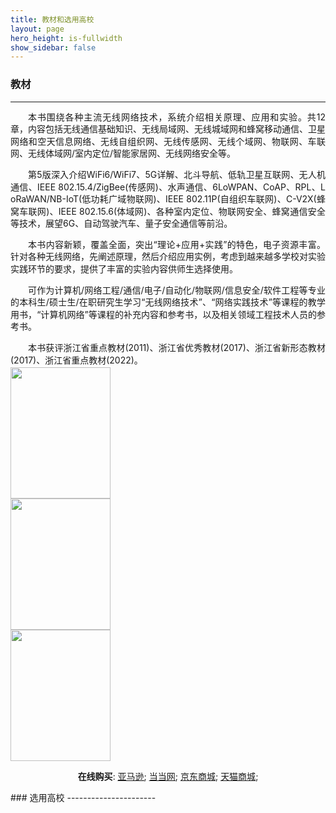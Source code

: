 ```yaml
---
title: 教材和选用高校
layout: page
hero_height: is-fullwidth
show_sidebar: false
---
```


### 教材
----------------------
<div>
<p style="text-indent:2em; text-align:justify;line-height:140%;margin-bottom:2px;word-break:break-all;">本书围绕各种主流无线网络技术，系统介绍相关原理、应用和实验。共12章，内容包括无线通信基础知识、无线局域网、无线城域网和蜂窝移动通信、卫星网络和空天信息网络、无线自组织网、无线传感网、无线个域网、物联网、车联网、无线体域网/室内定位/智能家居网、无线网络安全等。</p>
				<p style="text-indent:2em; text-align:justify;line-height:140%;margin-bottom:2px;word-break:break-all;">第5版深入介绍WiFi6/WiFi7、5G详解、北斗导航、低轨卫星互联网、无人机通信、IEEE 802.15.4/ZigBee(传感网)、水声通信、6LoWPAN、CoAP、RPL、LoRaWAN/NB-IoT(低功耗广域物联网)、IEEE 802.11P(自组织车联网)、C-V2X(蜂窝车联网)、IEEE 802.15.6(体域网)、各种室内定位、物联网安全、蜂窝通信安全等技术，展望6G、自动驾驶汽车、量子安全通信等前沿。</p>
				<p style="text-indent:2em; text-align:justify;line-height:140%;margin-bottom:2px;word-break:break-all;">本书内容新颖，覆盖全面，突出“理论+应用+实践”的特色，电子资源丰富。针对各种无线网络，先阐述原理，然后介绍应用实例，考虑到越来越多学校对实验实践环节的要求，提供了丰富的实验内容供师生选择使用。</p>
				<p style="text-indent:2em; text-align:justify;line-height:140%;margin-bottom:2px;word-break:break-all;">可作为计算机/网络工程/通信/电子/自动化/物联网/信息安全/软件工程等专业的本科生/硕士生/在职研究生学习“无线网络技术”、“网络实践技术”等课程的教学用书，“计算机网络”等课程的补充内容和参考书，以及相关领域工程技术人员的参考书。</p>
        <p style="text-indent:2em; text-align:justify;line-height:140%;margin-bottom:2px;word-break:break-all;">本书获评浙江省重点教材(2011)、浙江省优秀教材(2017)、浙江省新形态教材(2017)、浙江省重点教材(2022)。</p>
</div>

<div>
        	<div>
          		<div>
            		<a href="http://www.tup.tsinghua.edu.cn/booksCenter/book_07220201.html"><img src="images/wnt-v3.jpg"  width="160" height="210"></a>
          		</div>
        	</div>
        	<div>
          		<div>
            		<a href="http://www.tup.tsinghua.edu.cn/booksCenter/book_05130301.html"><img src="images/wnt-v2.jpg"  width="160" height="210"></a>
          		</div>
        	</div>
        	<div>
          		<div>
            		<a href="http://www.tup.tsinghua.edu.cn/booksCenter/book_03735101.html"><img src="images/wnt-v1.jpg"  width="160" height="210"></a>
          		</div>
        	</div>
        	<p style="text-align:right;line-height:140%;margin-bottom:2px;word-break:break-all;"><CENTER><strong>在线购买</strong>: <a href="https://www.amazon.cn/%E9%AB%98%E7%AD%89%E9%99%A2%E6%A0%A1%E4%BF%A1%E6%81%AF%E6%8A%80%E6%9C%AF%E8%A7%84%E5%88%92%E6%95%99%E6%9D%90-%E6%97%A0%E7%BA%BF%E7%BD%91%E7%BB%9C%E6%8A%80%E6%9C%AF%E6%95%99%E7%A8%8B-%E5%8E%9F%E7%90%86%E5%BA%94%E7%94%A8%E4%B8%8E%E5%AE%9E%E9%AA%8C-%E9%87%91%E5%85%89/dp/B06XNMJNMQ/ref=sr_1_5?s=books&ie=UTF8&qid=1494313823&sr=1-5&keywords=%E6%97%A0%E7%BA%BF%E7%BD%91%E7%BB%9C%E6%8A%80%E6%9C%AF%E6%95%99%E7%A8%8B"><u>亚马逊</u></a>; <a href="http://product.dangdang.com/24216222.html"><u>当当网</u></a>; <a href="https://item.jd.com/12151164.html"><u>京东商城</u></a>; <a href="https://detail.tmall.com/item.htm?spm=a230r.1.14.35.PLW1OZ&id=547239830541&ns=1&abbucket=1"><u>天猫商城</u></a>;  </CENTER></p>
      	</div>
### 选用高校
----------------------